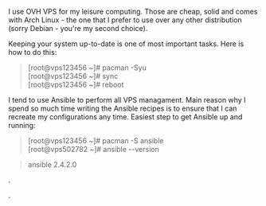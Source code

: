 I use OVH VPS for my leisure computing. Those are cheap, solid and comes with Arch Linux - the one that I prefer to use over any other distribution \(sorry Debian - you're my second choice\).

Keeping your system up-to-date is one of most important tasks. Here is how to do this:

> \[root@vps123456 ~\]\# pacman -Syu  
> \[root@vps123456 ~\]\# sync  
> \[root@vps123456 ~\]\# reboot

I tend to use Ansible to perform all VPS managament. Main reason why I spend so much time writing the Ansible recipes is to ensure that I can recreate my configurations any time. Easiest step to get Ansible up and running:

> \[root@vps123456 ~\]\# pacman -S ansible  
> \[root@vps502782 ~\]\# ansible --version  
> ansible 2.4.2.0

.

.

